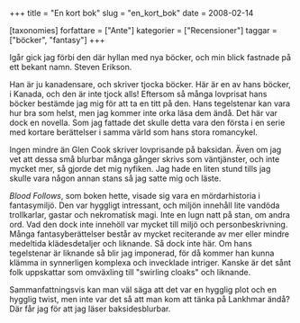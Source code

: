 +++
title = "En kort bok"
slug = "en_kort_bok"
date = 2008-02-14

[taxonomies]
forfattare = ["Ante"]
kategorier = ["Recensioner"]
taggar = ["böcker", "fantasy"]
+++

Igår gick jag förbi den där hyllan med nya böcker, och min blick fastnade på ett bekant namn. Steven Erikson.

Han är ju kanadensare, och skriver tjocka böcker. Här är en av hans böcker, i Kanada, och den är inte tjock alls! Eftersom så många lovprisat hans böcker bestämde jag mig för att ta en titt på den. Hans tegelstenar kan vara hur bra som helst, men jag kommer inte orka läsa dem ändå. Det här var dock en novella. Som jag fattade det skulle detta vara den första i en serie med kortare berättelser i samma värld som hans stora romancykel.

Ingen mindre än Glen Cook  skriver lovprisande på baksidan. Även om jag vet att dessa små blurbar många gånger skrivs som väntjänster, och inte mycket mer, så gjorde det mig nyfiken. Jag hade en liten stund tills jag skulle vara någon annan stans så jag satte mig och läste.

_Blood Follows_, som boken hette, visade sig vara en mördarhistoria i fantasymiljö. Den var hyggligt intressant, och miljön innehåll lite vandöda trollkarlar, gastar och nekromatisk magi. Inte en lugn natt på stan, om andra ord. Vad den dock inte innehöll var mycket till miljö och personbeskrivning. Många fantasyberättelser består av mycket reciterande av mer eller mindre medeltida klädesdetaljer och liknande. Så dock inte här. Om hans tegelstenar är liknande så blir jag imponerad, för då kommer han kunna klämma in synnerligen komplexa och invecklade intriger. Kanske är det sånt folk uppskattar som omväxling till "swirling cloaks" och liknande.

Sammanfattningsvis kan man väl säga att det var en hygglig plot och en hygglig twist, men inte var det så att man kom att tänka på Lankhmar ändå? Där får jag för att jag läser baksidesblurbar.
